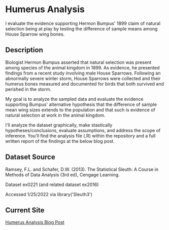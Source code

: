 # Humerus Analysis

I evaluate the evidence supporting Hermon Bumpus' 1899 claim of natural selection being at play by testing the difference of sample means among House Sparrow wing bones.

## Description

Biologist Hermon Bumpus asserted that natural selection was present among species of the animal kingdom in 1899. As evidence, he presented findings from a recent study involving male House Sparrows. Following an abnormally severe winter storm, House Sparrows were collected and their humerus bones measured and documented for birds that both survived and perished in the storm.

My goal is to analyze the sampled data and evaluate the evidence supporting Bumpus' alternative hypothesis that the difference of sample mean wing sizes extends to the population and that such is evidence of natural selection at work in the animal kingdom.

I'll analyze the dataset graphically, make stastically hypotheses/conclusions, evaluate assumptions, and address the scope of inference. You'll find the analysis file (.R) within the repository and a full written report of the findings at the below blog post.

## Dataset Source
Ramsey, F.L. and Schafer, D.W. (2013). The Statistical Sleuth: A Course in Methods of Data Analysis (3rd ed), Cengage Learning.

Dataset ex0221 (and related dataset ex2016)

Accessed 1/25/2022 via library('Sleuth3')

## Current Site
[Humerus Analysis Blog Post](https://www.adam-bushman.com/blog_posts/blog_humerus-analysis_003.html)
